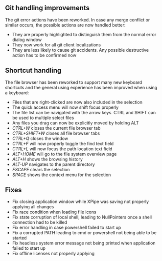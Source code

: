 ## Git handling improvements

The git error actions have been reworked. In case any merge conflict or similar occurs, the possible actions are now handled better:
- They are properly highlighted to distinguish them from the normal error dialog window
- They now work for all git client localizations
- They are less likely to cause git accidents. Any possible destructive action has to be confirmed now

## Shortcut handling

The file browser has been reworked to support many new keyboard shortcuts and the general using experience has been improved when using a keyboard:

- Files that are right-clicked are now also included in the selection
- The quick access menu will now shift focus properly
- The file list can be navigated with the arrow keys. CTRL and SHIFT can be used to multiple select files
- Any files you drag can now be explicitly moved by holding ALT
- *CTRL+W* closes the current file browser tab
- *CTRL+SHIFT+W* closes all file browser tabs
- *CTRL+Q* closes the window
- *CTRL+F* will now properly toggle the find text field
- *CTRL+L* will now focus the path location text field
- *ALT+HOME* will go to the file system overview page
- *ALT+H* shows the browsing history
- *ALT-UP* navigates to the parent directory
- *ESCAPE* clears the selection
- *SPACE* shows the context menu for the selection

## Fixes

- Fix closing application window while XPipe was saving not properly applying all changes
- Fix race condition when loading file icons
- Fix state corruption of local shell, leading to NullPointers once a shell connection had to be killed
- Fix error handling in case powershell failed to start up
- Fix a corrupted PATH leading to cmd or powershell not being able to be started
- Fix headless system error message not being printed when application failed to start up
- Fix offline licenses not properly applying
